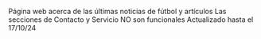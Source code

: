 Página web acerca de las últimas noticias de fútbol y artículos
Las secciones de Contacto y Servicio NO son funcionales
Actualizado hasta el 17/10/24
